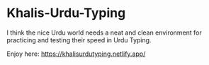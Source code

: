# Khalis-Urdu-Typing
I think the nice Urdu world needs a neat and clean environment for practicing and testing their speed in Urdu Typing.

Enjoy here: https://khalisurdutyping.netlify.app/
